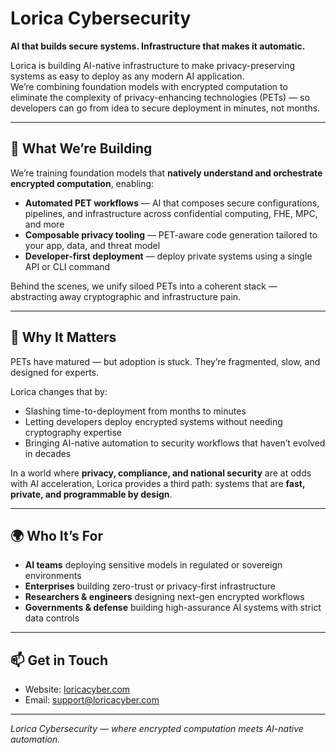 # Lorica Cybersecurity

**AI that builds secure systems. Infrastructure that makes it automatic.**

Lorica is building AI-native infrastructure to make privacy-preserving systems as easy to deploy as any modern AI application.  
We’re combining foundation models with encrypted computation to eliminate the complexity of privacy-enhancing technologies (PETs) — so developers can go from idea to secure deployment in minutes, not months.

---

## 🔧 What We’re Building

We’re training foundation models that **natively understand and orchestrate encrypted computation**, enabling:

- **Automated PET workflows** — AI that composes secure configurations, pipelines, and infrastructure across confidential computing, FHE, MPC, and more
- **Composable privacy tooling** — PET-aware code generation tailored to your app, data, and threat model
- **Developer-first deployment** — deploy private systems using a single API or CLI command

Behind the scenes, we unify siloed PETs into a coherent stack — abstracting away cryptographic and infrastructure pain.

---

## 🚀 Why It Matters

PETs have matured — but adoption is stuck. They’re fragmented, slow, and designed for experts.

Lorica changes that by:

- Slashing time-to-deployment from months to minutes
- Letting developers deploy encrypted systems without needing cryptography expertise
- Bringing AI-native automation to security workflows that haven’t evolved in decades

In a world where **privacy, compliance, and national security** are at odds with AI acceleration, Lorica provides a third path: systems that are **fast, private, and programmable by design**.

---

## 🌍 Who It’s For

- **AI teams** deploying sensitive models in regulated or sovereign environments
- **Enterprises** building zero-trust or privacy-first infrastructure
- **Researchers & engineers** designing next-gen encrypted workflows
- **Governments & defense** building high-assurance AI systems with strict data controls

---

## 📫 Get in Touch

- Website: [loricacyber.com](https://loricacyber.com)
- Email: [support@loricacyber.com](mailto:support@loricacyber.com)

---

_Lorica Cybersecurity — where encrypted computation meets AI-native automation._
